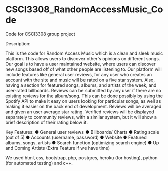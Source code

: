 # CSCI3308_RandomAccessMusic_Code
Code for CSCI3308 group project

Description:

This is the code for Random Access Music which is a clean and sleek music platform. This allows users to discover other's opinions on 
different songs. Our goal is to have a user maintained website, where users can discover new songs based off of what other people are 
listening to. Our platform will include features like general user reviews, for any user who creates an account with the site and music 
will be rated on a five star system. Also, having a section for featured songs, albums, and artists of the week, and user-rated billboards.
Reviews can be submitted by any user if there are no existing reviews for the album/song. This can be done possibly by using the Spotify API
to make it easy on users looking for particular songs, as well as making it easier on the back end of development. Reviews will be averaged
and given an user average star rating. Verified reviews will be displayed separately to community reviews, with a similar system, but it 
will show a brief description of their rating below it.

Key Features:
● General user reviews
● Billboards/ Charts
● Rating scale (out of 5)
● Accounts (username, password)
● Website
● Featured albums, songs, artists
● Search function (optimizing search engine)
● Up and Coming Artists (Extra Feature if we have time)

We used html, css, bootstrap, php, postgres, heroku (for hosting), python (for automated testing) and c++.
